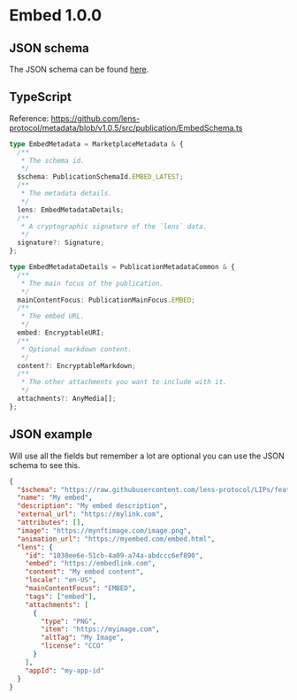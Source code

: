 # Embed 1.0.0

## JSON schema

The JSON schema can be found [here](https://github.com/lens-protocol/metadata/blob/v1.0.5/jsonschemas/publications/embed/3.0.0.json).

## TypeScript

Reference: https://github.com/lens-protocol/metadata/blob/v1.0.5/src/publication/EmbedSchema.ts

```ts
type EmbedMetadata = MarketplaceMetadata & {
  /**
   * The schema id.
   */
  $schema: PublicationSchemaId.EMBED_LATEST;
  /**
   * The metadata details.
   */
  lens: EmbedMetadataDetails;
  /**
   * A cryptographic signature of the `lens` data.
   */
  signature?: Signature;
};

type EmbedMetadataDetails = PublicationMetadataCommon & {
  /**
   * The main focus of the publication.
   */
  mainContentFocus: PublicationMainFocus.EMBED;
  /**
   * The embed URL.
   */
  embed: EncryptableURI;
  /**
   * Optional markdown content.
   */
  content?: EncryptableMarkdown;
  /**
   * The other attachments you want to include with it.
   */
  attachments?: AnyMedia[];
};
```

## JSON example

Will use all the fields but remember a lot are optional you can use the JSON schema to see this.

```json
{
  "$schema": "https://raw.githubusercontent.com/lens-protocol/LIPs/feat/metadata-standards/lens-metadata-standards/publication/embed/1.0.0/schema.json",
  "name": "My embed",
  "description": "My embed description",
  "external_url": "https://mylink.com",
  "attributes": [],
  "image": "https://mynftimage.com/image.png",
  "animation_url": "https://myembed.com/embed.html",
  "lens": {
    "id": "1030ee6e-51cb-4a09-a74a-abdccc6ef890",
    "embed": "https://embedlink.com",
    "content": "My embed content",
    "locale": "en-US",
    "mainContentFocus": "EMBED",
    "tags": ["embed"],
    "attachments": [
      {
        "type": "PNG",
        "item": "https://myimage.com",
        "altTag": "My Image",
        "license": "CCO"
      }
    ],
    "appId": "my-app-id"
  }
}
```
